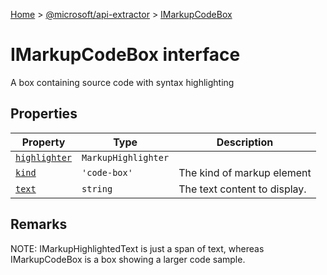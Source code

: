 [Home](./index) &gt; [@microsoft/api-extractor](api-extractor.md) &gt; [IMarkupCodeBox](api-extractor.imarkupcodebox.md)

# IMarkupCodeBox interface

A box containing source code with syntax highlighting

## Properties

|  Property | Type | Description |
|  --- | --- | --- |
|  [`highlighter`](api-extractor.imarkupcodebox.highlighter.md) | `MarkupHighlighter` |  |
|  [`kind`](api-extractor.imarkupcodebox.kind.md) | `'code-box'` | The kind of markup element |
|  [`text`](api-extractor.imarkupcodebox.text.md) | `string` | The text content to display. |

## Remarks

NOTE: IMarkupHighlightedText is just a span of text, whereas IMarkupCodeBox is a box showing a larger code sample.

